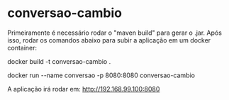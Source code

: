 # conversao-cambio

Primeiramente é necessário rodar o "maven build" para gerar o .jar.
Após isso, rodar os comandos abaixo para subir a aplicação em um docker container:

docker build -t conversao-cambio .

docker run --name conversao -p 8080:8080 conversao-cambio

A aplicação irá rodar em: http://192.168.99.100:8080
